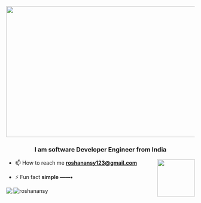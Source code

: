 <image width=1000  height=350 src="https://user-images.githubusercontent.com/91673102/228827077-a2ea3d87-21c9-4a2f-8467-fe7c447f0c21.png"/>

<h3 align="center">I am software Developer Engineer from India</h3>

<image align="right" width=100 height=100 src="https://user-images.githubusercontent.com/91673102/228229372-0006d3e5-b578-4ac9-a074-99008c31943e.png"/>

- 📫 How to reach me **roshanansy123@gmail.com**

- ⚡ Fun fact **simple ——•**

<img align="left" src="https://github-readme-stats.vercel.app/api?username=RoshanAnsy&show_icons=true&theme=transparent" />


<p><img align="left"  src="https://github-readme-stats.vercel.app/api/top-langs?username=roshanansy&show_icons=true&theme=transparent&layout=compact" alt="roshanansy" /></p>







